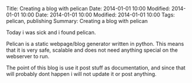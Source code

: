 Title: Creating a blog with pelican
Date: 2014-01-01 10:00
Modified: 2014-01-01 10:00
Date: 2014-01-01 10:00
Modified: 2014-01-01 10:00
Tags: pelican, publishing
Summary: Creating a blog with pelican

Today i was sick and i found pelican.

Pelican is a static webpage/blog generator written in python. This means that it is very safe, scalable and does not need anything special on the webserver to run.

The point of this blog is use it post stuff as documentation, and since that will probably dont happen i will not update it or post anything. 

